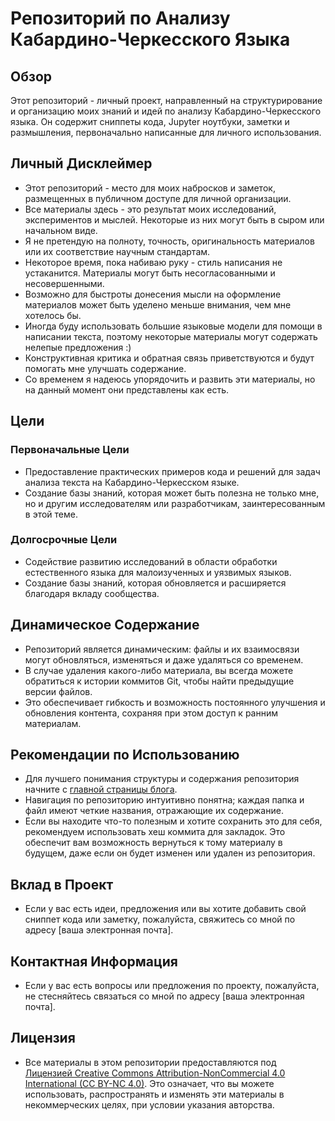 # Репозиторий по Анализу Кабардино-Черкесского Языка

## Обзор

Этот репозиторий - личный проект, направленный на структурирование и организацию моих знаний и идей по анализу Кабардино-Черкесского языка. Он содержит сниппеты кода, Jupyter ноутбуки, заметки и размышления, первоначально написанные для личного использования.

## Личный Дисклеймер

- Этот репозиторий - место для моих набросков и заметок, размещенных в публичном доступе для личной организации.
- Все материалы здесь - это результат моих исследований, экспериментов и мыслей. Некоторые из них могут быть в сыром или начальном виде.
- Я не претендую на полноту, точность, оригинальность материалов или их соответствие научным стандартам.
- Некоторое время, пока набиваю руку - стиль написания не устаканится. Материалы могут быть несогласованными и несовершенными.
- Возможно для быстроты донесения мысли на оформление материалов может быть уделено меньше внимания, чем мне хотелось бы. 
- Иногда буду использовать большие языковые модели для помощи в написании текста, поэтому некоторые материалы могут содержать нелепые предложения :)
- Конструктивная критика и обратная связь приветствуются и будут помогать мне улучшать содержание.
- Со временем я надеюсь упорядочить и развить эти материалы, но на данный момент они представлены как есть.

## Цели

### Первоначальные Цели
- Предоставление практических примеров кода и решений для задач анализа текста на Кабардино-Черкесском языке.
- Создание базы знаний, которая может быть полезна не только мне, но и другим исследователям или разработчикам, заинтересованным в этой теме.

### Долгосрочные Цели
- Содействие развитию исследований в области обработки естественного языка для малоизученных и уязвимых языков.
- Создание базы знаний, которая обновляется и расширяется благодаря вкладу сообщества.

## Динамическое Содержание

- Репозиторий является динамическим: файлы и их взаимосвязи могут обновляться, изменяться и даже удаляться со временем.
- В случае удаления какого-либо материала, вы всегда можете обратиться к истории коммитов Git, чтобы найти предыдущие версии файлов.
- Это обеспечивает гибкость и возможность постоянного улучшения и обновления контента, сохраняя при этом доступ к ранним материалам.

## Рекомендации по Использованию

- Для лучшего понимания структуры и содержания репозитория начните с [главной страницы блога](blog/index.md).
- Навигация по репозиторию интуитивно понятна; каждая папка и файл имеют четкие названия, отражающие их содержание.
- Если вы находите что-то полезным и хотите сохранить это для себя, рекомендуем использовать хеш коммита для закладок. Это обеспечит вам возможность вернуться к тому материалу в будущем, даже если он будет изменен или удален из репозитория.

## Вклад в Проект

- Если у вас есть идеи, предложения или вы хотите добавить свой сниппет кода или заметку, пожалуйста, свяжитесь со мной по адресу [ваша электронная почта].

## Контактная Информация

- Если у вас есть вопросы или предложения по проекту, пожалуйста, не стесняйтесь связаться со мной по адресу [ваша электронная почта].

## Лицензия

- Все материалы в этом репозитории предоставляются под [Лицензией Creative Commons Attribution-NonCommercial 4.0 International (CC BY-NC 4.0)](https://creativecommons.org/licenses/by-nc/4.0/). Это означает, что вы можете использовать, распространять и изменять эти материалы в некоммерческих целях, при условии указания авторства.

